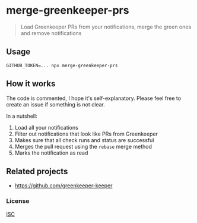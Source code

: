 # merge-greenkeeper-prs

> Load Greenkeeper PRs from your notifications, merge the green ones and remove notifications

## Usage

```
GITHUB_TOKEN=... npx merge-greenkeeper-prs
```

## How it works

The code is commented, I hope it's self-explanatory. Please feel free to create an issue if something is not clear.

In a nutshell:

1. Load all your notifications
2. Filter out notifications that look like PRs from Greenkeeper
3. Makes sure that all check runs and status are successful
4. Merges the pull request using the `rebase` merge method
5. Marks the notification as read

## Related projects

- https://github.com/greenkeeper-keeper

### License

[ISC](LICENSE)
